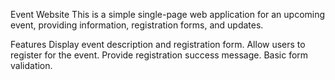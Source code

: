 Event Website
This is a simple single-page web application for an upcoming event, providing information, registration forms, and updates.

Features
Display event description and registration form.
Allow users to register for the event.
Provide registration success message.
Basic form validation.


